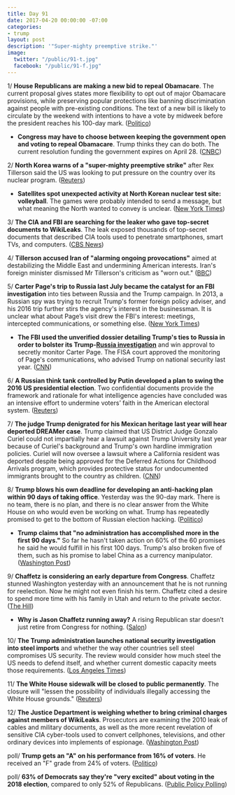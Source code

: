 ```yaml
---
title: Day 91
date: 2017-04-20 00:00:00 -07:00
categories:
- trump
layout: post
description: '"Super-mighty preemptive strike."'
image:
  twitter: "/public/91-t.jpg"
  facebook: "/public/91-f.jpg"
---
```


1/ **House Republicans are making a new bid to repeal Obamacare**. The current proposal gives states more flexibility to opt out of major Obamacare provisions, while preserving popular protections like banning discrimination against people with pre-existing conditions. The text of a new bill is likely to circulate by the weekend with intentions to have a vote by midweek before the president reaches his 100-day mark. ([Politico](http://www.politico.com/story/2017/04/20/obamacare-repeal-republicans-new-deal-237397))

* **Congress may have to choose between keeping the government open and voting to repeal Obamacare**. Trump thinks they can do both. The current resolution funding the government expires on April 28. ([CNBC](http://www.cnbc.com/2017/04/20/trump-i-think-well-get-both-a-vote-on-health-care-and-keeping-government-open-next-week.html))

2/ **North Korea warns of a "super-mighty preemptive strike"** after Rex Tillerson said the US was looking to put pressure on the country over its nuclear program. ([Reuters](http://www.reuters.com/article/us-northkorea-usa-idUSKBN17L2QZ))

* **Satellites spot unexpected activity at North Korean nuclear test site: volleyball**. The games were probably intended to send a message, but what meaning the North wanted to convey is unclear. ([New York Times](https://www.nytimes.com/2017/04/19/world/asia/north-korea-nuclear-test-volleyball.html))

3/ **The CIA and FBI are searching for the leaker who gave top-secret documents to WikiLeaks**. The leak exposed thousands of top-secret documents that described CIA tools used to penetrate smartphones, smart TVs, and computers. ([CBS News](http://www.cbsnews.com/news/cia-fbi-on-manhunt-for-leaker-who-gave-top-secret-documents-to-wikileaks/))

4/ **Tillerson accused Iran of "alarming ongoing provocations"** aimed at destabilizing the Middle East and undermining American interests. Iran's foreign minister dismissed Mr Tillerson's criticism as "worn out." ([BBC](http://www.bbc.com/news/world-us-canada-39649683))

5/ **Carter Page's trip to Russia last July became the catalyst for an FBI investigation** into ties between Russia and the Trump campaign. In 2013, a Russian spy was trying to recruit Trump's former foreign policy adviser, and his 2016 trip further stirs the agency's interest in the businessman. It is unclear what about Page’s visit drew the FBI's interest: meetings, intercepted communications, or something else. ([New York Times](https://www.nytimes.com/2017/04/19/us/politics/carter-page-russia-trump.html))

* **The FBI used the unverified dossier detailing Trump's ties to Russia in order to bolster its Trump-<a href="{{ site.baseurl }}/trump-russia-investigation/">Russia investigation</a>** and win approval to secretly monitor Carter Page. The FISA court approved the monitoring of Page's communications, who advised Trump on national security last year. ([CNN](http://www.cnn.com/2017/04/18/politics/fbi-dossier-carter-page-donald-trump-russia-investigation/))

6/ **A Russian think tank controlled by Putin developed a plan to swing the 2016 US presidential election**. Two confidential documents provide the framework and rationale for what intelligence agencies have concluded was an intensive effort to undermine voters’ faith in the American electoral system. ([Reuters](http://www.reuters.com/article/us-usa-russia-election-exclusive-idUSKBN17L2N3))

7/ **The judge Trump denigrated for his Mexican heritage last year will hear deported DREAMer case**. Trump claimed that US District Judge Gonzalo Curiel could not impartially hear a lawsuit against Trump University last year because of Curiel's background and Trump's own hardline immigration policies. Curiel will now oversee a lawsuit where a California resident was deported despite being approved for the Deferred Actions for Childhood Arrivals program, which provides protective status for undocumented immigrants brought to the country as children. ([CNN](http://www.cnn.com/2017/04/20/politics/juan-manuel-montes-bojorquez-judge-curiel/index.html))

8/ **Trump blows his own deadline for developing an anti-hacking plan within 90 days of taking office**. Yesterday was the 90-day mark. There is no team, there is no plan, and there is no clear answer from the White House on who would even be working on what. Trump has repeatedly promised to get to the bottom of Russian election hacking. ([Politico](http://www.politico.com/story/2017/04/20/trump-cybersecurity-hackers-237385))

* **Trump claims that "no administration has accomplished more in the first 90 days."** So far he hasn't taken action on 60% of the 60 promises he said he would fulfill in his first 100 days. Trump's also broken five of them, such as his promise to label China as a currency manipulator. ([Washington Post](https://www.washingtonpost.com/news/fact-checker/wp/2017/04/20/trumps-claim-that-no-administration-has-accomplished-more-in-the-first-90-days/))

9/ **Chaffetz is considering an early departure from Congress**. Chaffetz stunned Washington yesterday with an announcement that he is not running for reelection. Now he might not even finish his term. Chaffetz cited a desire to spend more time with his family in Utah and return to the private sector. ([The Hill](http://thehill.com/homenews/house/329716-chaffetz-considering-early-departure-from-congress))

* **Why is Jason Chaffetz running away?** A rising Republican star doesn’t just retire from Congress for nothing. ([Salon](https://www.salon.com/2017/04/20/why-is-jason-chaffetz-running-away-a-rising-republican-star-just-doesnt-retire-from-congress-for-nothing/))

10/ **The Trump administration launches national security investigation into steel imports** and whether the way other countries sell steel compromises US security. The review would consider how much steel the US needs to defend itself, and whether current domestic capacity meets those requirements. ([Los Angeles Times](http://www.latimes.com/business/la-fi-steel-imports-20170420-story.html))

11/ **The White House sidewalk will be closed to public permanently**. The closure will "lessen the possibility of individuals illegally accessing the White House grounds." ([Reuters](http://www.reuters.com/article/us-usa-whitehouse-security-idUSKBN17M05B))

12/ **The Justice Department is weighing whether to bring criminal charges against members of WikiLeaks**. Prosecutors are examining the 2010 leak of cables and military documents, as well as the more recent revelation of sensitive CIA cyber-tools used to convert cellphones, televisions, and other ordinary devices into implements of espionage. ([Washington Post](https://www.washingtonpost.com/world/national-security/justice-dept-debating-charges-against-wikileaks-members-in-revelations-of-diplomatic-cia-materials/2017/04/20/32b15336-2548-11e7-a1b3-faff0034e2de_story.html))

poll/ **Trump gets an "A" on his performance from 16% of voters**. He received an "F" grade from 24% of voters. ([Politico](http://www.politico.com/story/2017/04/20/donald-trump-grades-report-card-237378))

poll/ **63% of Democrats say they're "very excited" about voting in the 2018 election**, compared to only 52% of Republicans. ([Public Policy Polling](http://www.publicpolicypolling.com/main/2017/04/democrats-have-big-enthusiasm-edge-for-2018.html))
